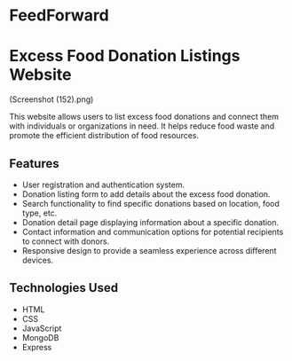 # FeedForward

# Excess Food Donation Listings Website

(Screenshot (152).png)

This website allows users to list excess food donations and connect them with individuals or organizations in need. It helps reduce food waste and promote the efficient distribution of food resources.

## Features

- User registration and authentication system.
- Donation listing form to add details about the excess food donation.
- Search functionality to find specific donations based on location, food type, etc.
- Donation detail page displaying information about a specific donation.
- Contact information and communication options for potential recipients to connect with donors.
- Responsive design to provide a seamless experience across different devices.

## Technologies Used

- HTML
- CSS
- JavaScript
- MongoDB
- Express


